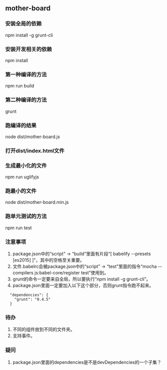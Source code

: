 mother-board
---------------------

### 安装全局的依赖

npm install -g grunt-cli

### 安装开发相关的依赖

npm install

### 第一种编译的方法

npm run build

### 第二种编译的方法

grunt

### 跑编译的结果

node dist/mother-board.js

### 打开dist/index.html文件

### 生成最小化的文件

npm run uglifyjs

### 跑最小的文件

node dist/mother-board.min.js

### 跑单元测试的方法

npm run test

### 注意事项

1. package.json中的“script” -> “build”里面有片段“[ babelify --presets [es2015] ]”，其中的空格至关重要。
2. 文件.babelrc会被package.json中的“script” -> “test”里面的指令“mocha --compilers js:babel-core/register test”使用到。
3. grunt的命令一定要来自全局，所以要执行“npm install -g grunt-cli”。
4. package.json里面一定要加入以下这个部分，否则grunt指令跑不起来。

```
  "dependencies": {
    "grunt": "0.4.5"
  }
```

### 待办

1. 不同的组件放到不同的文件夹。
2. 支持事件。

### 疑问

1. package.json里面的dependencies是不是devDependencies的一个子集？

